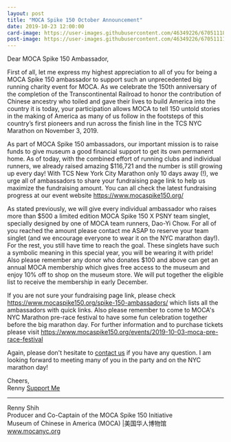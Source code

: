 ```yaml
---
layout: post
title: "MOCA Spike 150 October Announcement"
date: 2019-10-23 12:00:00
card-image: https://user-images.githubusercontent.com/46349226/67051118-3e5faa00-f108-11e9-81c0-73dd8060a766.jpg
post-image: https://user-images.githubusercontent.com/46349226/67051111-39025f80-f108-11e9-8687-d87a030b2811.JPG
---
```

Dear MOCA Spike 150 Ambassador,

First of all, let me express my highest appreciation to all of you for being a MOCA Spike 150 ambassador to support such an unprecedented big running charity event for MOCA. As we celebrate the 150th anniversary of the completion of the Transcontinental Railroad to honor the contribution of Chinese ancestry who toiled and gave their lives to build America into the country it is today, your participation allows MOCA to tell 150 untold stories in the making of America as many of us follow in the footsteps of this country’s first pioneers and run across the finish line in the TCS NYC Marathon on November 3, 2019.
<!--more-->
As part of MOCA Spike 150 ambassadors, our important mission is to raise funds to give museum a good financial support to get its own permanent home. As of today, with the combined effort of running clubs and individual runners, we already raised amazing $116,721 and the number is still growing up every day! With TCS New York City Marathon only 10 days away (!), we urge all of ambassadors to share your fundraising page link to help us maximize the fundraising amount. You can all check the latest fundraising progress at our event website <a href="https://www.mocaspike150.org/">https://www.mocaspike150.org/</a>

As stated previously, we will give every individual ambassador who raises more than $500 a limited edition MOCA Spike 150 X PSNY team singlet, specially designed by one of MOCA team runners, Dao-Yi Chow. For all of you reached the amount please contact me ASAP to reserve your team singlet (and we encourage everyone to wear it on the NYC marathon day!). For the rest, you still have time to reach the goal. These singlets have such a symbolic meaning in this special year, you will be wearing it with pride! Also please remember any donor who donates $100 and above can get an annual MOCA membership which gives free access to the museum and enjoy 10% off to shop on the museum store. We will put together the eligible list to receive the membership in early December. 

If you are not sure your fundraising page link, please check <a href="https://www.mocaspike150.org/spike-150-ambassadors/">https://www.mocaspike150.org/spike-150-ambassadors/</a> which lists all the ambassadors with quick links. Also please remember to come to MOCA's NYC Marathon pre-race festival to have some fun celebration together before the big marathon day. For further information and to purchase tickets please visit <a href="https://www.mocaspike150.org/events/2019-10-03-moca-pre-race-festival">https://www.mocaspike150.org/events/2019-10-03-moca-pre-race-festival</a>

Again, please don't hesitate to <a href="https://www.mocaspike150.org/contactus/">contact us</a> if you have any question. I am looking forward to meeting many of you in the party and on the NYC marathon day!

Cheers,<br>
Renny
<a href="https://www.crowdrise.com/o/en/campaign/moca-spike-150/rennyshih">Support Me</a>

----

Renny Shih<br>
Producer and Co-Captain of the MOCA Spike 150 Initiative  
Museum of Chinese in America (MOCA) |美国华人博物馆<br>
<a href="http://www.mocanyc.org">www.mocanyc.org</a>
